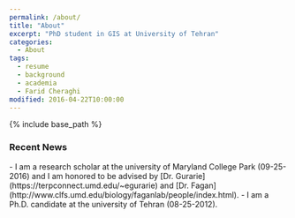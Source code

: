 ```yaml
---
permalink: /about/
title: "About"
excerpt: "PhD student in GIS at University of Tehran"
categories:
  - About
tags:
  - resume
  - background
  - academia
  - Farid Cheraghi
modified: 2016-04-22T10:00:00
---
```


{% include base_path %}

<h3 class="archive__subtitle">Recent News</h3>
- I am a research scholar at the university of Maryland College Park (09-25-2016) and I am honored to be advised by [Dr. Gurarie](https://terpconnect.umd.edu/~egurarie) and [Dr. Fagan](http://www.clfs.umd.edu/biology/faganlab/people/index.html). 
- I am a Ph.D. candidate at the university of Tehran (08-25-2012). 